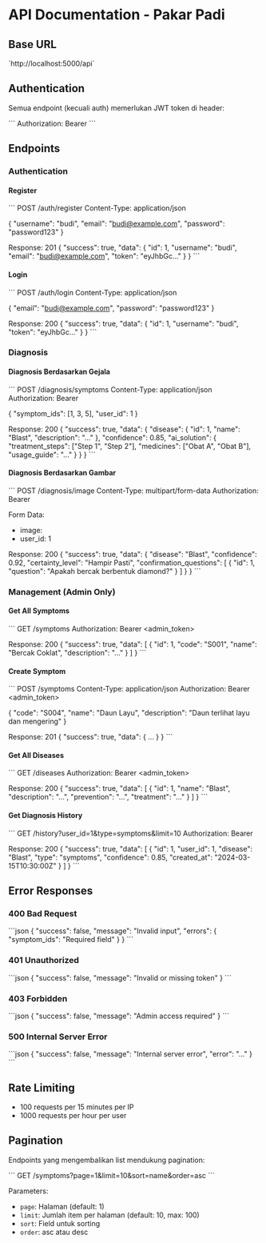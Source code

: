 # API Documentation - Pakar Padi

## Base URL
\`http://localhost:5000/api\`

## Authentication

Semua endpoint (kecuali auth) memerlukan JWT token di header:

\`\`\`
Authorization: Bearer <token>
\`\`\`

## Endpoints

### Authentication

#### Register
\`\`\`
POST /auth/register
Content-Type: application/json

{
  "username": "budi",
  "email": "budi@example.com",
  "password": "password123"
}

Response: 201
{
  "success": true,
  "data": {
    "id": 1,
    "username": "budi",
    "email": "budi@example.com",
    "token": "eyJhbGc..."
  }
}
\`\`\`

#### Login
\`\`\`
POST /auth/login
Content-Type: application/json

{
  "email": "budi@example.com",
  "password": "password123"
}

Response: 200
{
  "success": true,
  "data": {
    "id": 1,
    "username": "budi",
    "token": "eyJhbGc..."
  }
}
\`\`\`

### Diagnosis

#### Diagnosis Berdasarkan Gejala
\`\`\`
POST /diagnosis/symptoms
Content-Type: application/json
Authorization: Bearer <token>

{
  "symptom_ids": [1, 3, 5],
  "user_id": 1
}

Response: 200
{
  "success": true,
  "data": {
    "disease": {
      "id": 1,
      "name": "Blast",
      "description": "..."
    },
    "confidence": 0.85,
    "ai_solution": {
      "treatment_steps": ["Step 1", "Step 2"],
      "medicines": ["Obat A", "Obat B"],
      "usage_guide": "..."
    }
  }
}
\`\`\`

#### Diagnosis Berdasarkan Gambar
\`\`\`
POST /diagnosis/image
Content-Type: multipart/form-data
Authorization: Bearer <token>

Form Data:
- image: <file>
- user_id: 1

Response: 200
{
  "success": true,
  "data": {
    "disease": "Blast",
    "confidence": 0.92,
    "certainty_level": "Hampir Pasti",
    "confirmation_questions": [
      {
        "id": 1,
        "question": "Apakah bercak berbentuk diamond?"
      }
    ]
  }
}
\`\`\`

### Management (Admin Only)

#### Get All Symptoms
\`\`\`
GET /symptoms
Authorization: Bearer <admin_token>

Response: 200
{
  "success": true,
  "data": [
    {
      "id": 1,
      "code": "S001",
      "name": "Bercak Coklat",
      "description": "..."
    }
  ]
}
\`\`\`

#### Create Symptom
\`\`\`
POST /symptoms
Content-Type: application/json
Authorization: Bearer <admin_token>

{
  "code": "S004",
  "name": "Daun Layu",
  "description": "Daun terlihat layu dan mengering"
}

Response: 201
{
  "success": true,
  "data": { ... }
}
\`\`\`

#### Get All Diseases
\`\`\`
GET /diseases
Authorization: Bearer <admin_token>

Response: 200
{
  "success": true,
  "data": [
    {
      "id": 1,
      "name": "Blast",
      "description": "...",
      "prevention": "...",
      "treatment": "..."
    }
  ]
}
\`\`\`

#### Get Diagnosis History
\`\`\`
GET /history?user_id=1&type=symptoms&limit=10
Authorization: Bearer <token>

Response: 200
{
  "success": true,
  "data": [
    {
      "id": 1,
      "user_id": 1,
      "disease": "Blast",
      "type": "symptoms",
      "confidence": 0.85,
      "created_at": "2024-03-15T10:30:00Z"
    }
  ]
}
\`\`\`

## Error Responses

### 400 Bad Request
\`\`\`json
{
  "success": false,
  "message": "Invalid input",
  "errors": {
    "symptom_ids": "Required field"
  }
}
\`\`\`

### 401 Unauthorized
\`\`\`json
{
  "success": false,
  "message": "Invalid or missing token"
}
\`\`\`

### 403 Forbidden
\`\`\`json
{
  "success": false,
  "message": "Admin access required"
}
\`\`\`

### 500 Internal Server Error
\`\`\`json
{
  "success": false,
  "message": "Internal server error",
  "error": "..."
}
\`\`\`

## Rate Limiting

- 100 requests per 15 minutes per IP
- 1000 requests per hour per user

## Pagination

Endpoints yang mengembalikan list mendukung pagination:

\`\`\`
GET /symptoms?page=1&limit=10&sort=name&order=asc
\`\`\`

Parameters:
- `page`: Halaman (default: 1)
- `limit`: Jumlah item per halaman (default: 10, max: 100)
- `sort`: Field untuk sorting
- `order`: asc atau desc

